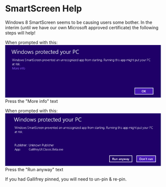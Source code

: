 # SmartScreen Help

Windows 8 SmartScreen seems to be causing users some bother.  In the interim (until we have our own Microsoft approved certificate) the following steps will help!

When prompted with this:
![alt text](images/smartscreen1.png "OK Screen")
Press the "More info" text

When prompted with this:
![alt text](images/smartscreen2.png "Run anyway Screen")
Press the "Run anyway" text

If you had Gallifrey pinned, you will need to un-pin & re-pin.
